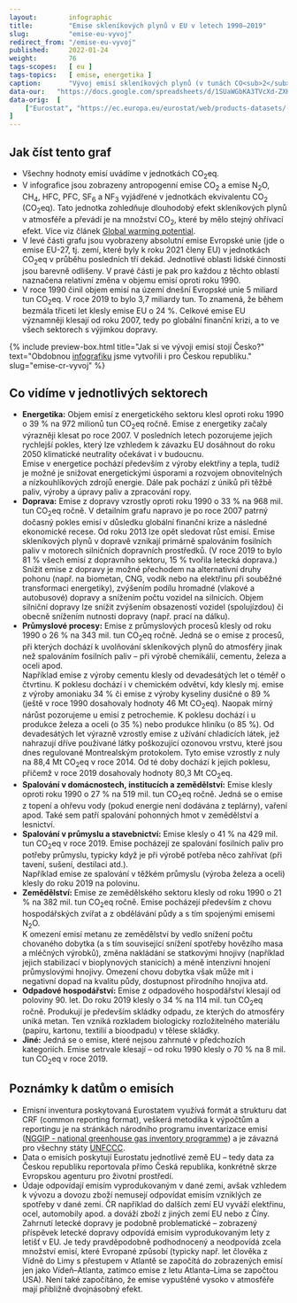```yaml
---
layout:        infographic
title:         "Emise skleníkových plynů v EU v letech 1990–2019"
slug:          "emise-eu-vyvoj"
redirect_from: "/emise-eu-vyvoj"
published:     2022-01-24
weight:        76
tags-scopes:   [ eu ]
tags-topics:   [ emise, energetika ]
caption:       "Vývoj emisí skleníkových plynů (v tunách CO<sub>2</sub> ekvivalentu) v Evropské unii v jednotlivých sektorech lidské činnosti během let a jejich relativní změny. Od roku 1990, kdy dosahovaly 5 miliard tun CO<sub>2</sub>eq, klesly celkové emise EU o jednu čtvrtinu na 3,7 miliardy tun CO<sub>2</sub>eq v roce 2019."
data-our:   "https://docs.google.com/spreadsheets/d/1SUaWGbKA3TVcXd-ZXH0zNXVZGikcX8iTPJTzGihubHQ/edit?usp=sharing"
data-orig:  [
    ["Eurostat", "https://ec.europa.eu/eurostat/web/products-datasets/-/ENV_AIR_GGE"]
]
---
```


## Jak číst tento graf

* Všechny hodnoty emisí uvádíme v jednotkách <glossary id="co2eq">CO<sub>2</sub>eq</glossary>.
* V infografice jsou zobrazeny <glossary id="antropogennisklenikoveplyny">antropogenní emise</glossary> CO<sub>2</sub> a emise N<sub>2</sub>O, CH<sub>4</sub>, HFC, PFC, SF<sub>6</sub> a NF<sub>3</sub> vyjádřené v jednotkách ekvivalentu CO<sub>2</sub> (CO<sub>2</sub>eq). Tato jednotka zohledňuje dlouhodobý efekt skleníkových plynů v atmosféře a převádí je na množství CO<sub>2</sub>, které by mělo stejný ohřívací efekt. Více viz článek [Global warming potential](https://en.wikipedia.org/wiki/Global_warming_potential).
* V levé části grafu jsou vyobrazeny absolutní emise Evropské unie (jde o emise EU-27, tj. zemí, které byly k roku 2021 členy EU) v jednotkách CO<sub>2</sub>eq v průběhu posledních tří dekád. Jednotlivé oblasti lidské činnosti jsou barevně odlišeny. V pravé části je pak pro každou z těchto oblastí naznačena relativní změna v objemu emisí oproti roku 1990.
* V roce 1990 činil objem emisí na území dnešní Evropské unie 5 miliard tun CO<sub>2</sub>eq. V roce 2019 to bylo 3,7 miliardy tun. To znamená, že během bezmála třiceti let klesly emise EU o 24 %. Celkové emise EU významněji klesají od roku 2007, tedy po globální finanční krizi, a to ve všech sektorech s výjimkou dopravy.

{% include preview-box.html
    title="Jak si ve vývoji emisí stojí Česko?"
    text="Obdobnou [infografiku](/infografiky/emise-cr-vyvoj) jsme vytvořili i pro Českou republiku."
    slug="emise-cr-vyvoj"
%}

## Co vidíme v jednotlivých sektorech

* __Energetika:__ Objem emisí z energetického sektoru klesl oproti roku 1990 o 39 % na 972 milionů tun CO<sub>2</sub>eq ročně. Emise z energetiky začaly výrazněji klesat po roce 2007. V posledních letech pozorujeme jejich rychlejší pokles, který lze vzhledem k závazku EU dosáhnout do roku 2050 <glossary id="co2eq">klimatické neutrality</glossary> očekávat i v budoucnu.  
Emise v energetice pochází především z výroby elektřiny a tepla, tudíž je možné je snižovat energetickými úsporami a rozvojem obnovitelných a nízkouhlíkových zdrojů energie. Dále pak pochází z úniků při těžbě paliv, výroby a úpravy paliv a zpracování ropy.
* __Doprava:__ Emise z dopravy vzrostly oproti roku 1990 o 33 % na 968 mil. tun CO<sub>2</sub>eq ročně. V detailním grafu napravo je po roce 2007 patrný dočasný pokles emisí v důsledku globální finanční krize a následné ekonomické recese. Od roku 2013 lze opět sledovat růst emisí. Emise skleníkových plynů v dopravě vznikají primárně spalováním fosilních paliv v motorech silničních dopravních prostředků. (V roce 2019 to bylo 81 % všech emisí z dopravního sektoru, 15 % tvořila letecká doprava.)  
Snížit emise z dopravy je možné přechodem na alternativní druhy pohonu (např. na biometan, CNG, vodík nebo na elektřinu při souběžné transformaci energetiky), zvýšením podílu hromadné (vlakové a autobusové) dopravy a snížením počtu vozidel na silnicích. Objem silniční dopravy lze snížit zvýšením obsazeností vozidel (spolujízdou) či obecně snížením nutnosti dopravy (např. prací na dálku).
* __Průmyslové procesy:__ Emise z průmyslových procesů klesly od roku 1990 o 26 % na 343 mil. tun CO<sub>2</sub>eq ročně. Jedná se o emise z procesů, při kterých dochází k uvolňování skleníkových plynů do atmosféry jinak než spalováním fosilních paliv – při výrobě chemikálií, cementu, železa a oceli apod.  
Například emise z výroby cementu klesly od devadesátých let o téměř o čtvrtinu. K poklesu dochází i v chemickém odvětví, kdy klesly mj. emise z výroby amoniaku 34 % či emise z výroby kyseliny dusičné o 89 % (ještě v roce 1990 dosahovaly hodnoty 46 Mt CO<sub>2</sub>eq). Naopak mírný nárůst pozorujeme u emisí z petrochemie. K poklesu dochází i u produkce železa a oceli (o 35 %) nebo produkce hliníku (o 85 %). Od devadesátých let výrazně vzrostly emise z užívání chladicích látek, jež nahrazují dříve používané látky poškozující ozonovou vrstvu, které jsou dnes regulované Montrealským protokolem. Tyto emise vzrostly z nuly na 88,4 Mt CO<sub>2</sub>eq v roce 2014. Od té doby dochází k jejich poklesu, přičemž v roce 2019 dosahovaly hodnoty 80,3 Mt CO<sub>2</sub>eq.
* __Spalování v domácnostech, institucích a zemědělství:__ Emise klesly oproti roku 1990 o 27 % na 519 mil. tun CO<sub>2</sub>eq ročně. Jedná se o emise z topení a ohřevu vody (pokud energie není dodávána z teplárny), vaření apod. Také sem patří spalování pohonných hmot v zemědělství a lesnictví.
* __Spalování v průmyslu a stavebnictví:__ Emise klesly o 41 % na 429 mil. tun CO<sub>2</sub>eq v roce 2019. Emise pocházejí ze spalování fosilních paliv pro potřeby průmyslu, typicky když je při výrobě potřeba něco zahřívat (při tavení, sušení, destilaci atd.).  
Například emise ze spalování v těžkém průmyslu (výroba železa a oceli) klesly do roku 2019 na polovinu.
* __Zemědělství:__ Emise ze zemědělského sektoru klesly od roku 1990 o 21 % na 382 mil. tun CO<sub>2</sub>eq ročně. Emise pocházejí především z chovu hospodářských zvířat a z obdělávání půdy a s tím spojenými emisemi N<sub>2</sub>O.  
K omezení emisí metanu ze zemědělství by vedlo snížení počtu chovaného dobytka (a s tím související snížení spotřeby hovězího masa a mléčných výrobků), změna nakládání se statkovými hnojivy (například jejich stabilizací v bioplynových stanicích) a méně intenzivní hnojení průmyslovými hnojivy. Omezení chovu dobytka však může mít i negativní dopad na kvalitu půdy, dostupnost přírodního hnojiva atd.  
* __Odpadové hospodářství:__ Emise z odpadového hospodářství klesají od poloviny 90. let. Do roku 2019 klesly o 34 % na 114 mil. tun CO<sub>2</sub>eq ročně. Produkují je především skládky odpadu, ze kterých do atmosféry uniká metan. Ten vzniká rozkladem biologicky rozložitelného materiálu (papíru, kartonu, textilií a bioodpadu) v tělese skládky.
* __Jiné:__ Jedná se o emise, které nejsou zahrnuté v předchozích kategoriích. Emise setrvale klesají – od roku 1990 klesly o 70 % na 8 mil. tun CO<sub>2</sub>eq v roce 2019.

## Poznámky k datům o emisích

* Emisní inventura poskytovaná Eurostatem využívá formát a strukturu dat CRF (common reporting format), veškerá metodika k výpočtům a reportingu je na stránkách národního programu inventarizace emisí ([NGGIP - national greenhouse gas inventory programme](https://www.ipcc-nggip.iges.or.jp/)) a je závazná pro všechny státy [UNFCCC](https://cs.wikipedia.org/wiki/R%C3%A1mcov%C3%A1_%C3%BAmluva_OSN_o_zm%C4%9Bn%C4%9B_klimatu).
* Data o emisích poskytují Eurostatu jednotlivé země EU – tedy data za Českou republiku reportovala přímo Česká republika, konkrétně skrze Evropskou agenturu pro životní prostředí.
* Údaje odpovídají emisím vyprodukovaným v dané zemi, avšak vzhledem k vývozu a dovozu zboží nemusejí odpovídat emisím vzniklých ze spotřeby v dané zemi. ČR například do dalších zemí EU vyváží elektřinu, ocel, automobily apod. a dováží zboží z jiných zemí EU nebo z Číny. Zahrnutí letecké dopravy je podobně problematické – zobrazený příspěvek letecké dopravy odpovídá emisím vyprodukovaným lety z letišť v EU. Je tedy pravděpodobně podhodnocený a neodpovídá zcela množství emisí, které Evropané způsobí (typicky např. let člověka z Vídně do Limy s přestupem v Atlantě se započítá do zobrazených emisí jen jako Vídeň–Atlanta, zatímco emise z letu Atlanta–Lima se započtou USA). Není také započítáno, že emise vypuštěné vysoko v atmosféře mají přibližně dvojnásobný efekt.
